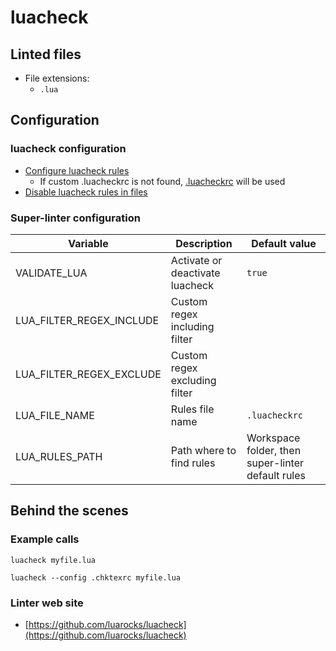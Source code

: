<!-- markdownlint-disable MD033 MD041 -->
<!-- Generated by .automation/build.py, please do not update manually -->
# luacheck

## Linted files

- File extensions:
  - `.lua`

## Configuration

### luacheck configuration

- [Configure luacheck rules](https://luacheck.readthedocs.io/en/stable/config.html)
  - If custom .luacheckrc is not found, [.luacheckrc](https://github.com/nvuillam/super-linter/tree/POC_RefactorInPython/TEMPLATES/.luacheckrc) will be used
- [Disable luacheck rules in files](https://luacheck.readthedocs.io/en/stable/inline.html)

### Super-linter configuration

| Variable | Description | Default value |
| ----------------- | -------------- | -------------- |
| VALIDATE_LUA | Activate or deactivate luacheck | `true` |
| LUA_FILTER_REGEX_INCLUDE | Custom regex including filter |  |
| LUA_FILTER_REGEX_EXCLUDE | Custom regex excluding filter |  |
| LUA_FILE_NAME | Rules file name | `.luacheckrc` |
| LUA_RULES_PATH | Path where to find rules | Workspace folder, then super-linter default rules |

## Behind the scenes

### Example calls

```shell
luacheck myfile.lua
```

```shell
luacheck --config .chktexrc myfile.lua
```

### Linter web site
- [https://github.com/luarocks/luacheck](https://github.com/luarocks/luacheck)

